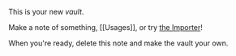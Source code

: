 This is your new *vault*.

Make a note of something, [[Usages]], or try [the Importer](https://help.obsidian.md/Plugins/Importer)!

When you're ready, delete this note and make the vault your own.